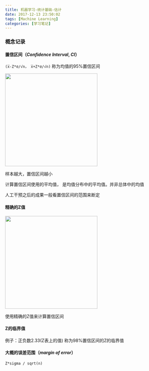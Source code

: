 ```yaml
---
title: 机器学习-统计基础-估计
date: 2017-12-13 23:50:02
tags: [Machine Learning]
categories: [学习笔记]
---
```

### 概念记录

#### 置信区间（*Confidence Interval*, *CI*）
`(x̅-Z*σ/√n， x̅+Z*σ/√n)` 称为均值的95%置信区间

<img src="http://qiniu.huyangjie.cn/article/img/3D189E95F4D8801F10FFF3B4543A709B.jpg" width="300px">

样本越大，置信区间越小
<!--more-->
计算置信区间使用的平均值， 是均值分布中的平均值。并非总体中的均值

人工干预之后的成果一般看置信区间的范围来断定

#### 精确的Z值

<img src="http://qiniu.huyangjie.cn/article/img/E61CBB6AA1D897FDCF93A3C9B6588316.jpg" width="300px">

使用精确的Z值来计算置信区间 

#### Z的临界值

例子：正负数2.33(Z表上的值) 称为98%置信区间的Z的临界值

#### 大概的误差范围（_margin of error_）
`Z*sigma / sqrt(n) `





